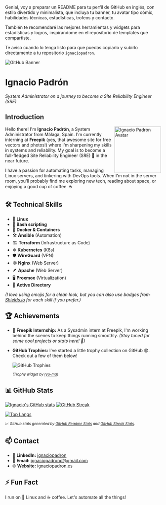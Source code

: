 Genial, voy a preparar un README para tu perfil de GitHub en inglés, con estilo divertido y minimalista, que incluya tu banner, tu avatar tipo cómic, habilidades técnicas, estadísticas, trofeos y contacto.

También te recomendaré las mejores herramientas y widgets para estadísticas y logros, inspirándome en el repositorio de templates que compartiste.

Te aviso cuando lo tenga listo para que puedas copiarlo y subirlo directamente a tu repositorio `ignaciopadron`.

<!-- Banner image -->
![GitHub Banner](images/github_banner.gif)

# Ignacio Padrón
*System Administrator on a journey to become a Site Reliability Engineer (SRE)*

## Introduction
<img align="right" src="images/image.png" width="150" alt="Ignacio Padrón Avatar" />

Hello there! I'm **Ignacio Padrón**, a System Administrator from Málaga, Spain. I'm currently interning at **Freepik** (yes, that awesome site for free vectors and photos!) where I'm sharpening my skills in systems and reliability. My goal is to become a full-fledged Site Reliability Engineer (SRE) 🚀 in the near future.

I have a passion for automating tasks, managing Linux servers, and tinkering with DevOps tools. When I'm not in the server room, you'll probably find me exploring new tech, reading about space, or enjoying a good cup of coffee. ☕

## 🛠️ Technical Skills

- 🐧 **Linux**
- 🐚 **Bash scripting**
- 🐳 **Docker & Containers**
- 🛠 **Ansible** (Automation)
- 🏗️ **Terraform** (Infrastructure as Code)
- ☸️ **Kubernetes** (K8s)
- 🛡️ **WireGuard** (VPN)
- 🕸️ **Nginx** (Web Server)
- 🪶 **Apache** (Web Server)
- 🖥️ **Proxmox** (Virtualization)
- 📂 **Active Directory**

*(I love using emojis for a clean look, but you can also use badges from [Shields.io](https://shields.io) for each skill if you prefer.)*

## 🏆 Achievements

- 🚀 **Freepik Internship:** As a Sysadmin intern at Freepik, I'm working behind the scenes to keep things running smoothly. *(Stay tuned for some cool projects or stats here! 🤫)*

- **GitHub Trophies:** I've started a little trophy collection on GitHub 😎. Check out a few of them below!

    ![GitHub Trophies](https://github-profile-trophy.vercel.app/?username=ignaciopadron&theme=gruvbox&no-bg=true&no-frame=true)

    <sub>_(Trophy widget by [ryo-ma](https://github.com/ryo-ma/github-profile-trophy))_</sub>

## 📊 GitHub Stats

<!-- GitHub Readme Stats (https://github.com/anuraghazra/github-readme-stats) and Streak Stats (https://github.com/DenverCoder1/github-readme-streak-stats) -->

[![Ignacio's GitHub stats](https://github-readme-stats.vercel.app/api?username=ignaciopadron&show_icons=true&theme=default&hide=issues&hide_border=true)](https://github.com/anuraghazra/github-readme-stats)
[![GitHub Streak](https://streak-stats.demolab.com?user=ignaciopadron&theme=default&hide_border=true)](https://git.io/streak-stats)

[![Top Langs](https://github-readme-stats.vercel.app/api/top-langs/?username=ignaciopadron&layout=compact&theme=default&hide_border=true)](https://github.com/anuraghazra/github-readme-stats)

<sub>📈 _GitHub stats generated by [GitHub Readme Stats](https://github.com/anuraghazra/github-readme-stats) and [GitHub Streak Stats](https://github.com/DenverCoder1/github-readme-streak-stats)._</sub>

## 📫 Contact

- 💼 **LinkedIn:** [ignaciopadron](https://www.linkedin.com/in/ignaciopadron/)
- 📧 **Email:** [ignaciopadrond@gmail.com](mailto:ignaciopadrond@gmail.com)
- 🌐 **Website:** [ignaciopadron.es](https://ignaciopadron.es)

## ⚡ Fun Fact

I run on 🐧 Linux and ☕ coffee. Let's automate all the things!

<!-- Make sure to put 'github_banner.gif' and 'image.png' in an 'images/' folder in your repo for the images to show up. Have fun! -->
